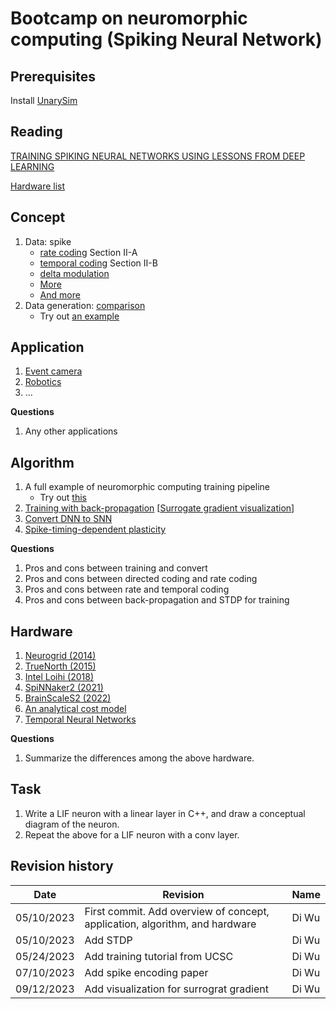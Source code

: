 # Bootcamp on neuromorphic computing (Spiking Neural Network)

## Prerequisites
Install [UnarySim](https://github.com/diwu1990/UnarySim)

## Reading
[TRAINING SPIKING NEURAL NETWORKS USING LESSONS FROM DEEP LEARNING](https://arxiv.org/pdf/2109.12894.pdf)

[Hardware list](https://github.com/fabrizio-ottati/awesome-neuromorphic-hw)

## Concept
1. Data: spike
   - [rate coding](https://ieeexplore.ieee.org/document/9139000) Section II-A
   - [temporal coding](https://ieeexplore.ieee.org/document/9139000) Section II-B
   - [delta modulation](https://snntorch.readthedocs.io/en/latest/tutorials/tutorial_1.html#delta-modulation)
   - [More](https://dl.acm.org/doi/abs/10.1145/3546790.3546803)
   - [And more](https://www.frontiersin.org/articles/10.3389/fnins.2022.999029/full)
2. Data generation: [comparison](https://github.com/diwu1990/UnarySim/blob/52683a42e210004531f53fa362a9dd1d900b6546/stream/gen.py#L147)
   - Try out [an example](https://github.com/diwu1990/UnarySim/blob/main/test/stream/test_stream_bsgen.py)


## Application
1. [Event camera](https://rpg.ifi.uzh.ch/research_dvs.html)
2. [Robotics](https://www.mdpi.com/2674-0729/2/1/2)
3. ...

**Questions**
1. Any other applications


## Algorithm
1. A full example of neuromorphic computing training pipeline
   - Try out [this](https://github.com/Intelligent-Computing-Lab-Yale/Rate-vs-Direct)
2. [Training with back-propagation](https://arxiv.org/abs/1901.09948) [[Surrogate gradient visualization](https://www.frontiersin.org/articles/10.3389/fnins.2018.00331/full)]
3. [Convert DNN to SNN](https://ieeexplore.ieee.org/document/9157578)
4. [Spike-timing-dependent plasticity](https://compneuro.neuromatch.io/tutorials/W2D3_BiologicalNeuronModels/student/W2D3_Tutorial4.html)

**Questions**
1. Pros and cons between training and convert
2. Pros and cons between directed coding and rate coding
3. Pros and cons between rate and temporal coding
4. Pros and cons between back-propagation and STDP for training


## Hardware
1. [Neurogrid (2014)](https://ieeexplore.ieee.org/document/6805187)
2. [TrueNorth (2015)](https://ieeexplore.ieee.org/document/7229264)
3. [Intel Loihi (2018)](https://ieeexplore.ieee.org/document/8259423)
4. [SpiNNaker2 (2021)](https://arxiv.org/abs/2103.08392)
5. [BrainScaleS2 (2022)](https://www.frontiersin.org/articles/10.3389/fnins.2022.795876/full)
6. [An analytical cost model](https://ieeexplore.ieee.org/document/9914608)
7. [Temporal Neural Networks](https://ieeexplore.ieee.org/document/9516717)

**Questions**
1. Summarize the differences among the above hardware.

## Task
1. Write a LIF neuron with a linear layer in C++, and draw a conceptual diagram of the neuron.
2. Repeat the above for a LIF neuron with a conv layer.

## Revision history
| Date | Revision | Name |
|---|---|---|
| 05/10/2023 | First commit. Add overview of concept, application, algorithm, and hardware | Di Wu |
| 05/10/2023 | Add STDP | Di Wu |
| 05/24/2023 | Add training tutorial from UCSC | Di Wu |
| 07/10/2023 | Add spike encoding paper | Di Wu |
| 09/12/2023 | Add visualization for surrograt gradient | Di Wu |
